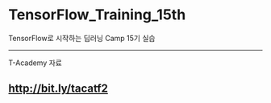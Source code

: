 # TensorFlow_Training_15th
TensorFlow로 시작하는 딥러닝 Camp 15기 실습

--------------------------------------------------------------------
T-Academy 자료

http://bit.ly/tacatf2 
--------------------------------------------------------------------
